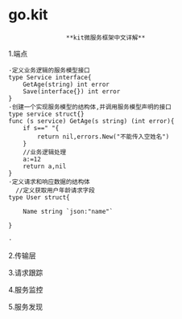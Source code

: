 # go.kit

 					**kit微服务框架中文详解**
1.端点
	

    ·定义业务逻辑的服务模型接口
    type Service interface{
    	GetAge(string) int error
    	Save(interface{}) int error
    }
	·创建一个实现服务模型的结构体,并调用服务模型声明的接口
	type service struct{}
	func (s service) GetAge(s string) (int error){
		if s==" "{
			return nil,errors.New("不能传入空姓名")
		} 
		//业务逻辑处理
		a:=12
		return a,nil
	}
	·定义请求和响应数据的结构体
	  //定义获取用户年龄请求字段
	type User struct{

	    Name string `json:"name"`

	}

	·

2.传输层

3.请求跟踪

4.服务监控

5.服务发现